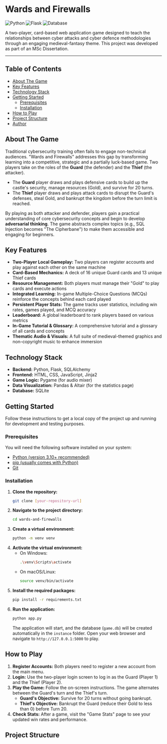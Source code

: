 # Wards and Firewalls

![Python](https://img.shields.io/badge/Python-3.11+-blue?logo=python)
![Flask](https://img.shields.io/badge/Flask-2.x-black?logo=flask)
![Database](https://img.shields.io/badge/Database-SQLite-blue?logo=sqlite)

A two-player, card-based web application game designed to teach the relationships between cyber attacks and cyber defence methodologies through an engaging medieval-fantasy theme. This project was developed as part of an MSc Dissertation.

---

## Table of Contents

- [About The Game](#about-the-game)
- [Key Features](#key-features)
- [Technology Stack](#technology-stack)
- [Getting Started](#getting-started)
  - [Prerequisites](#prerequisites)
  - [Installation](#installation)
- [How to Play](#how-to-play)
- [Project Structure](#project-structure)
- [Author](#author)

## About The Game

Traditional cybersecurity training often fails to engage non-technical audiences. "Wards and Firewalls" addresses this gap by transforming learning into a competitive, strategic and a partially luck-based game. Two players take on the roles of the **Guard** (the defender) and the **Thief** (the attacker).

- The **Guard** player draws and plays defensive cards to build up the castle's security, manage resources (Gold), and survive for 20 turns.
- The **Thief** player draws and plays attack cards to disrupt the Guard's defenses, steal Gold, and bankrupt the kingdom before the turn limit is reached.

By playing as both attacker and defender, players gain a practical understanding of core cybersecurity concepts and begin to develop **adversarial thinking**. The game abstracts complex topics (e.g., SQL Injection becomes "The Cipherbane") to make them accessible and engaging for beginners.

## Key Features

- **Two-Player Local Gameplay:** Two players can register accounts and play against each other on the same machine
- **Card-Based Mechanics:** A deck of 16 unique Guard cards and 13 unique Thief cards
- **Resource Management:** Both players must manage their "Gold" to play cards and execute actions
- **Integrated Learning:** In-game Multiple-Choice Questions (MCQs) reinforce the concepts behind each card played
- **Persistent Player Stats:** The game tracks user statistics, including win rates, games played, and MCQ accuracy
- **Leaderboard:** A global leaderboard to rank players based on various metrics
- **In-Game Tutorial & Glossary:** A comprehensive tutorial and a glossary of all cards and concepts
- **Thematic Audio & Visuals:** A full suite of medieval-themed graphics and non-copyright music to enhance immersion

## Technology Stack

- **Backend:** Python, Flask, SQLAlchemy
- **Frontend:** HTML, CSS, JavaScript, Jinja2
- **Game Logic:** Pygame (for audio mixer)
- **Data Visualization:** Pandas & Altair (for the statistics page)
- **Database:** SQLite

## Getting Started

Follow these instructions to get a local copy of the project up and running for development and testing purposes.

### Prerequisites

You will need the following software installed on your system:
- [Python (version 3.10+ recommended)](https://www.python.org/downloads/)
- [pip (usually comes with Python)](https://pip.pypa.io/en/stable/installation/)
- [Git](https://git-scm.com/downloads/)

### Installation

1.  **Clone the repository:**
    ```sh
    git clone [your-repository-url]
    ```
2.  **Navigate to the project directory:**
    ```sh
    cd wards-and-firewalls
    ```
3.  **Create a virtual environment:**
    ```sh
    python -m venv venv
    ```
4.  **Activate the virtual environment:**
    - On Windows:
      ```sh
      .\venv\Scripts\activate
      ```
    - On macOS/Linux:
      ```sh
      source venv/bin/activate
      ```
5.  **Install the required packages:**
    ```sh
    pip install -r requirements.txt
    ```
6.  **Run the application:**
    ```sh
    python app.py
    ```
    The application will start, and the database (`game.db`) will be created automatically in the `instance` folder. Open your web browser and navigate to `http://127.0.0.1:5000` to play.

## How to Play

1.  **Register Accounts:** Both players need to register a new account from the main menu.
2.  **Login:** Use the two-player login screen to log in as the Guard (Player 1) and the Thief (Player 2).
3.  **Play the Game:** Follow the on-screen instructions. The game alternates between the Guard's turn and the Thief's turn.
    - **Guard's Objective:** Survive for 20 turns without going bankrupt.
    - **Thief's Objective:** Bankrupt the Guard (reduce their Gold to less than 0) before Turn 20.
4.  **Check Stats:** After a game, visit the "Game Stats" page to see your updated win rates and performance.

## Project Structure